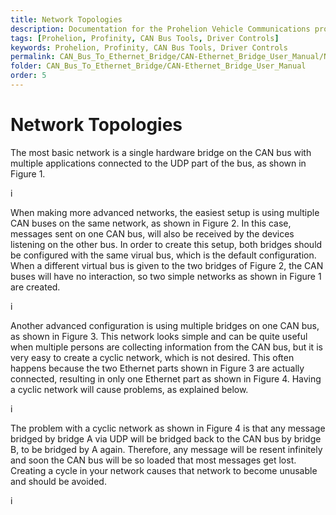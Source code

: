 ```yaml
---
title: Network Topologies
description: Documentation for the Prohelion Vehicle Communications protocol
tags: [Prohelion, Profinity, CAN Bus Tools, Driver Controls]
keywords: Prohelion, Profinity, CAN Bus Tools, Driver Controls
permalink: CAN_Bus_To_Ethernet_Bridge/CAN-Ethernet_Bridge_User_Manual/Network_Topologies.html 
folder: CAN_Bus_To_Ethernet_Bridge/CAN-Ethernet_Bridge_User_Manual
order: 5
---
```


# Network Topologies

The most basic network is a single hardware bridge on the CAN bus with multiple applications connected to the UDP part of the bus, as shown in Figure 1.

i

When making more advanced networks, the easiest setup is using multiple CAN buses on the same network, as shown in Figure 2. In this case, messages sent on one CAN bus, will also be received by the devices listening on the other bus. In order to create this setup, both bridges should be configured with the same virual bus, which is the default configuration. When a different virtual bus is given to the two bridges of Figure 2, the CAN buses will have no interaction, so two simple networks as shown in Figure 1 are created.

i

Another advanced configuration is using multiple bridges on one CAN bus, as shown in Figure 3. This network looks simple and can be quite useful when multiple persons are collecting information from the CAN bus, but it is very easy to create a cyclic network, which is not desired. This often happens because the two Ethernet parts shown in Figure 3 are actually connected, resulting in only one Ethernet part as shown in Figure 4. Having a cyclic network will cause problems, as explained below.

i

The problem with a cyclic network as shown in Figure 4 is that any message bridged by bridge A via UDP will be bridged back to the CAN bus by bridge B, to be bridged by A again. Therefore, any message will be resent infinitely and soon the CAN bus will be so loaded that most messages get lost. <stong>Creating a cycle in your network causes that network to become unusable and should be avoided.</strong>

i


